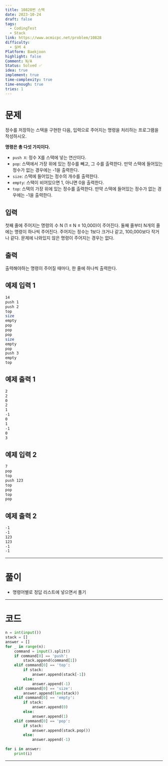 ```yaml
---
title: 10828번 스택
date: 2023-10-24
draft: false
tags:
  - CodingTest
  - Stack
link: https://www.acmicpc.net/problem/10828
difficulty:
  - 실버 4
Platform: Baekjoon
highlight: false
Comment: N/A
Status: Solved ✅
idea: true
implement: true
time-complexity: true
time-enough: true
tries: 1
---
```

# 문제

정수를 저장하는 스택을 구현한 다음, 입력으로 주어지는 명령을 처리하는 프로그램을 작성하시오.

**명령은 총 다섯 가지이다.**

- `push X`: 정수 X를 스택에 넣는 연산이다.
- `pop`: 스택에서 가장 위에 있는 정수를 빼고, 그 수를 출력한다. 만약 스택에 들어있는 정수가 없는 경우에는 -1을 출력한다.
- `size`: 스택에 들어있는 정수의 개수를 출력한다.
- `empty`: 스택이 비어있으면 1, 아니면 0을 출력한다.
- `top`: 스택의 가장 위에 있는 정수를 출력한다. 만약 스택에 들어있는 정수가 없는 경우에는 -1을 출력한다.

## 입력

첫째 줄에 주어지는 명령의 수 N (1 ≤ N ≤ 10,000)이 주어진다. 둘째 줄부터 N개의 줄에는 명령이 하나씩 주어진다. 주어지는 정수는 1보다 크거나 같고, 100,000보다 작거나 같다. 문제에 나와있지 않은 명령이 주어지는 경우는 없다.

## 출력

출력해야하는 명령이 주어질 때마다, 한 줄에 하나씩 출력한다.

## 예제 입력 1 

```bash
14
push 1
push 2
top
size
empty
pop
pop
pop
size
empty
pop
push 3
empty
top
```

## 예제 출력 1 

```bash
2
2
0
2
1
-1
0
1
-1
0
3
```

## 예제 입력 2 

```bash
7
pop
top
push 123
top
pop
top
pop
```

## 예제 출력 2 

```bash
-1
-1
123
123
-1
-1
```


___

# 풀이

- 명령어별로 정답 리스트에 넣으면서 풀기



____
# 코드

```python
n = int(input())
stack = []
answer = []
for _ in range(n):
    command = input().split()
    if command[0] == 'push':
        stack.append(command[1])
    elif command[0] == 'top':
        if stack:
            answer.append(stack[-1])
        else:
            answer.append(-1)
    elif command[0] == 'size':
        answer.append(len(stack))
    elif command[0] == 'empty':
        if stack:
            answer.append(0)
        else:
            answer.append(1)
    elif command[0] == 'pop':
        if stack:
            answer.append(stack.pop())
        else:
            answer.append(-1)
        
for i in answer:
    print(i)
```




___

